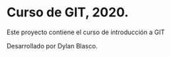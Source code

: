 # Curso de GIT, 2020.

Este proyecto contiene el curso de introducción a GIT

Desarrollado por Dylan Blasco.
